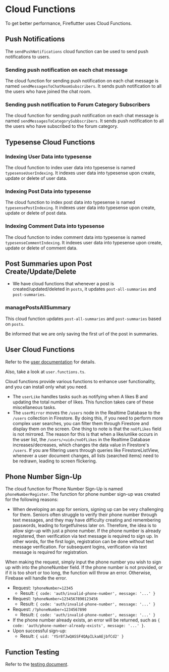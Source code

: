 # Cloud Functions

To get better performance, Firefluttter uses Cloud Functions.

## Push Notifications

The `sendPushNotifications` cloud function can be used to send push notifications to users.

### Sending push notification on each chat message

The cloud function for sending push notification on each chat message is named `sendMessagesToChatRoomSubscribers`. It sends push notification to all the users who have joined the chat room.

### Sending push notification to Forum Category Subscribers

The cloud function for sending push notification on each chat message is named `sendMessagesToCategorySubbscribers`. It sends push notification to all the users who have subscribed to the forum category.

## Typesense Cloud Functions

### Indexing User Data into typesense

The cloud function to index user data into typesense is named `typesenseUserIndexing`. It indexes user data into typesense upon create, update or delete of user data.

### Indexing Post Data into typesense

The cloud function to index post data into typesense is named `typesensePostIndexing`. It indexes user data into typesense upon create, update or delete of post data.

### Indexing Comment Data into typesense

The cloud function to index comment data into typesense is named `typesenseCommentIndexing`. It indexes user data into typesense upon create, update or delete of comment data.

## Post Summaries upon Post Create/Update/Delete

- We have cloud functions that whenever a post is created/updated/deleted in `posts`, it updates `post-all-summaries` and `post-summaries`.

### managePostsAllSummary

This cloud function updates `post-all-summaries` and `post-summaries` based on `posts`.

Be informed that we are only saving the first url of the post in summaries.

## User Cloud Functions

Refer to the [user documentation](user.md) for details.

Also, take a look at `user.functions.ts`.

Cloud functions provide various functions to enhance user functionality, and you can install only what you need.

- The `userLike` handles tasks such as notifying when A likes B and updating the total number of likes. This function takes care of these miscellaneous tasks.
- The `userMirror` moves the `/users` node in the Realtime Database to the `/users` collection in Firestore. By doing this, if you need to perform more complex user searches, you can filter them through Firestore and display them on the screen. One thing to note is that the `noOfLikes` field is not mirrored. The reason for this is that when a like/unlike occurs in the user list, the `/users/<uid>/noOfLikes` in the Realtime Database increases/decreases, which changes the data value in Firestore's `/users`. If you are filtering users through queries like FirestoreListView, whenever a user document changes, all lists (searched items) need to be redrawn, leading to screen flickering.

## Phone Number Sign-Up

The cloud function for Phone Number Sign-Up is named `phoneNumberRegister`. The function for phone number sign-up was created for the following reasons:

- When developing an app for seniors, signing up can be very challenging for them. Seniors often struggle to verify their phone number through text messages, and they may have difficulty creating and remembering passwords, leading to forgetfulness later on. Therefore, the idea is to allow sign-up with just a phone number. If the phone number is already registered, then verification via text message is required to sign up. In other words, for the first login, registration can be done without text message verification. For subsequent logins, verification via text message is required for registration.

When making the request, simply input the phone number you wish to sign up with into the phoneNumber field. If the phone number is not provided, or if it is too short or too long, the function will throw an error. Otherwise, Firebase will handle the error.

- Request: `?phoneNumber=12345`
    - Result: `{ code: 'auth/invalid-phone-number', message: '...' }`
- Request: `?phoneNumber=1234567890123456`
    - Result: `{ code: 'auth/invalid-phone-number', message: '...' }`
- Request: `/?phoneNumber=1234567890`
    - Result: `{ code: 'auth/invalid-phone-number', message: '...' }`
- If the phone number already exists, an error will be returned, such as `{ code: 'auth/phone-number-already-exists', message: '...' }`.
- Upon successful sign-up:
    - Result: `{ uid: 'YSr8fJwQASSF4QApILkaAEjbfCd2' }`

## Function Testing

Refer to the [testing document](./test.md).
